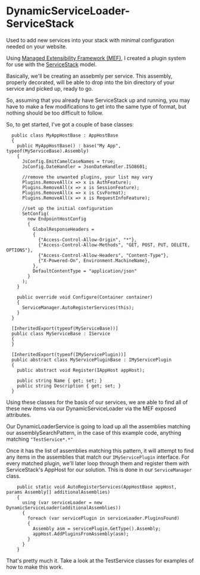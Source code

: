 DynamicServiceLoader-ServiceStack
=================================

Used to add new services into your stack with minimal configuration needed on your website.

Using 
<a href="http://msdn.microsoft.com/en-us/library/dd460648(v=vs.110).aspx">Managed Extensibility Framework (MEF)</a>,
I created a plugin system for use with the <a href="https://github.com/ServiceStackV3/ServiceStackV3">ServiceStack</a>    model.

Basically, we'll be creating an assebmly per service.  This assembly, properly decorated, will be able to drop into the bin directory of your service and picked up, ready to go.

So, assuming that you already have ServiceStack up and running, you may have to make a few modifications to get into the same type of format, but nothing should be too difficult to follow.


So, to get started, I've got a couple of base classes: 

```
  public class MyAppHostBase : AppHostBase
  {
    public MyAppHostBase() : base("My App", typeof(MyServiceBase).Assembly)
    {
      JsConfig.EmitCamelCaseNames = true;
      JsConfig.DateHandler = JsonDateHandler.ISO8601;

      //remove the unwanted plugins, your list may vary
      Plugins.RemoveAll(x => x is AuthFeature);
      Plugins.RemoveAll(x => x is SessionFeature);
      Plugins.RemoveAll(x => x is CsvFormat);
      Plugins.RemoveAll(x => x is RequestInfoFeature);

      //set up the initial configuration
      SetConfig(
        new EndpointHostConfig
        {
          GlobalResponseHeaders =
          {
            {"Access-Control-Allow-Origin", "*"},
            {"Access-Control-Allow-Methods", "GET, POST, PUT, DELETE, OPTIONS"},
            {"Access-Control-Allow-Headers", "Content-Type"},
            {"X-Powered-On", Environment.MachineName},
          },
          DefaultContentType = "application/json"
        }
      );
    }

    public override void Configure(Container container)
    {
      ServiceManager.AutoRegisterServices(this);
    }
  }
```

```
  [InheritedExport(typeof(MyServiceBase))]
  public class MyServiceBase : IService
  {
  }
```


```
  [InheritedExport(typeof(IMyServicePlugin))]
  public abstract class MyServicePluginBase : IMyServicePlugin
  {
    public abstract void Register(IAppHost appHost);

    public string Name { get; set; }
    public string Description { get; set; }
  }
```  
  
  
Using these classes for the basis of our services, we are able to find all of these new items via our DynamicServiceLoader via the MEF exposed attributes.

Our DynamicLoaderService is going to load up all the assemblies matching our assemblySearchPattern, in the case of this example code, anything matching `"TestService*.*"`

Once it has the list of assemblies matching this pattern, it will attempt to find any items in the assemblies that match our `IMyServicePlugin` interface.   For every matched plugin, we'll later loop through them and register them with ServiceStack's AppHost for our solution.  This is done in our `ServiceManager` class.


```
    public static void AutoRegisterServices(AppHostBase appHost, params Assembly[] additionalAssemblies)
    {
      using (var serviceLoader = new DynamicServiceLoader(additionalAssemblies))
      {
        foreach (var servicePlugin in serviceLoader.PluginsFound)
        {
          Assembly asm = servicePlugin.GetType().Assembly;
          appHost.AddPluginsFromAssembly(asm);
        }
      }
    }
```


That's pretty much it.  Take a look at the TestService classes for examples of how to make this work. 

